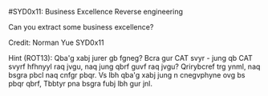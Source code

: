 #SYD0x11: Business Excellence
Reverse engineering

Can you extract some business excellence?

Credit: Norman Yue
SYD0x11

Hint (ROT13):
Qba'g xabj jurer gb fgneg? Bcra gur CAT svyr - jung qb CAT svyrf hfhnyyl raq jvgu, naq jung qbrf guvf raq jvgu? Qrirybcref trg ynml, naq bsgra pbcl naq cnfgr pbqr. Vs lbh qba'g xabj jung n cnegvphyne ovg bs pbqr qbrf, Tbbtyr pna bsgra fubj lbh gur jnl.

